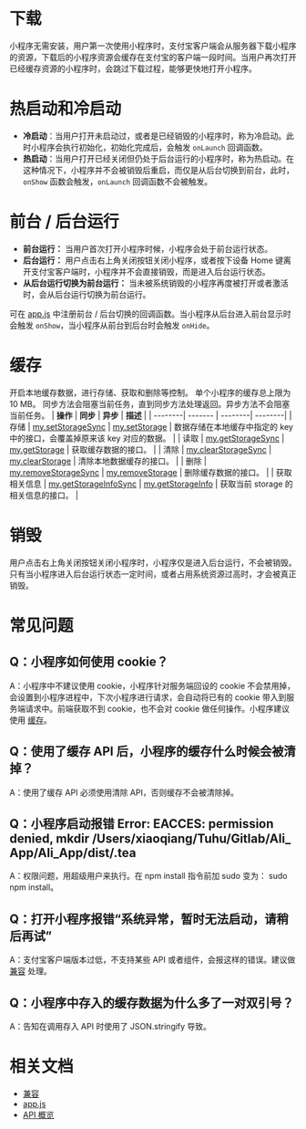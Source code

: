 # 下载

小程序无需安装，用户第一次使用小程序时，支付宝客户端会从服务器下载小程序的资源，下载后的小程序资源会缓存在支付宝的客户端一段时间。当用户再次打开已经缓存资源的小程序时，会跳过下载过程，能够更快地打开小程序。

# 热启动和冷启动

- **冷启动**：当用户打开未启动过，或者是已经销毁的小程序时，称为冷启动。此时小程序会执行初始化，初始化完成后，会触发 `onLaunch` 回调函数。
- **热启动**：当用户打开已经关闭但仍处于后台运行的小程序时，称为热启动。在这种情况下，小程序并不会被销毁后重启，而仅是从后台切换到前台，此时，`onShow` 函数会触发，`onLaunch` 回调函数不会被触发。

# 前台 / 后台运行

- **前台运行：** 当用户首次打开小程序时候，小程序会处于前台运行状态。
- **后台运行：** 用户点击右上角关闭按钮关闭小程序，或者按下设备 Home 键离开支付宝客户端时，小程序并不会直接销毁，而是进入后台运行状态。
- **从后台运行切换为前台运行：** 当未被系统销毁的小程序再度被打开或者激活时，会从后台运行切换为前台运行。

可在 [app.js](https://opendocs.alipay.com/mini/framework/app-detail) 中注册前台 / 后台切换的回调函数。当小程序从后台进入前台显示时会触发 `onShow`，当小程序从前台到后台时会触发 `onHide`。

# 缓存

开启本地缓存数据，进行存储、获取和删除等控制。 单个小程序的缓存总上限为 10 MB。 同步方法会阻塞当前任务，直到同步方法处理返回。异步方法不会阻塞当前任务。 
| **操作** | **同步** | **异步** | **描述** | 
| --------| -------  | --------| --------| 
| 存储 | [my.setStorageSync](https://opendocs.alipay.com/mini/api/cog0du) | [my.setStorage](https://opendocs.alipay.com/mini/api/eocm6v) | 数据存储在本地缓存中指定的 key 中的接口，会覆盖掉原来该 key 对应的数据。 | 
| 读取 | [my.getStorageSync](https://opendocs.alipay.com/mini/api/ox0wna) | [my.getStorage](https://opendocs.alipay.com/mini/api/azfobl) | 获取缓存数据的接口。 | 
| 清除 | [my.clearStorageSync](https://opendocs.alipay.com/mini/api/ulv85u) | [my.clearStorage](https://opendocs.alipay.com/mini/api/storage) | 清除本地数据缓存的接口。 | 
| 删除 | [my.removeStorageSync](https://opendocs.alipay.com/mini/api/ytfrk4) | [my.removeStorage](https://opendocs.alipay.com/mini/api/of9hze) | 删除缓存数据的接口。 | 
| 获取相关信息 | [my.getStorageInfoSync](https://opendocs.alipay.com/mini/api/uw5rdl) | [my.getStorageInfo](https://opendocs.alipay.com/mini/api/zvmanq) | 获取当前 storage 的相关信息的接口。 |

# 销毁

用户点击右上角关闭按钮关闭小程序时，小程序仅是进入后台运行，不会被销毁。只有当小程序进入后台运行状态一定时间，或者占用系统资源过高时，才会被真正销毁。

# 常见问题

## Q：小程序如何使用 cookie？

A：小程序中不建议使用 cookie，小程序针对服务端回设的 cookie 不会禁用掉，会设置到小程序进程中，下次小程序进行请求，会自动将已有的 cookie 带入到服务端请求中。前端获取不到 cookie，也不会对 cookie 做任何操作。小程序建议使用 [缓存](https://opendocs.alipay.com/mini/framework/operating-mechanism#%E7%BC%93%E5%AD%98)。

## Q：使用了缓存 API 后，小程序的缓存什么时候会被清掉？

A：使用了缓存 API 必须使用清除 API，否则缓存不会被清除掉。

## Q：小程序启动报错 Error: EACCES: permission denied, mkdir /Users/xiaoqiang/Tuhu/Gitlab/Ali\_ App/Ali_App/dist/.tea

A：权限问题，用超级用户来执行。在 npm install 指令前加 sudo 变为： sudo npm install。

## Q：打开小程序报错“系统异常，暂时无法启动，请稍后再试”

A：支付宝客户端版本过低，不支持某些 API 或者组件，会报这样的错误。建议做 [兼容](https://opendocs.alipay.com/mini/framework/compatibility) 处理。

## Q：小程序中存入的缓存数据为什么多了一对双引号？

A：告知在调用存入 API 时使用了 JSON.stringify 导致。

# 相关文档

- [兼容](https://opendocs.alipay.com/mini/framework/compatibility)
- [app.js](https://opendocs.alipay.com/mini/framework/app-detail)
- [API 概览](https://opendocs.alipay.com/mini/api)
